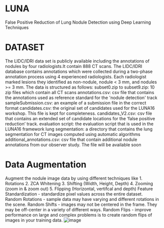 # LUNA
False Positive Reduction of Lung Nodule Detection using Deep Learning Techniques
# DATASET 
The LIDC/IDRI data set is publicly available including the annotations of nodules by four radiologists.It contain 888 CT scans. The LIDC/IDRI database contains annotations which were collected during a two-phase annotation process using 4 experienced radiologists. Each radiologist marked lesions they identified as non-nodule, nodule < 3 mm, and nodules >= 3 mm.
The data is structured as follows:
subset0.zip to subset9.zip: 10 zip files which contain all CT scans 
annotations.csv: csv file that contains the annotations used as reference standard for the 'nodule detection' track
sampleSubmission.csv: an example of a submission file in the correct format
candidates.csv: the original set of candidates used for the LUNA16 workshop. This file is kept for completeness.
candidates_V2.csv: csv file that contains an extended set of candidate locations for the ‘false positive reduction’ track. 
evaluation script: the evaluation script that is used in the LUNA16 framework
lung segmentation: a directory that contains the lung segmentation for CT images computed using automatic algorithms
additional_annotations.csv: csv file that contain additional nodule annotations from our observer study. The file will be available soon
# Data Augmentation
Augment the nodule image data by using different techniques like
                     	1. Rotations
                    	2. ZCA Whitening
			3. Shifting (Width, Height, Depth)
			4. Zooming (zoom in & zoom out) 
			5. Flipping (Horizontal, vertifcal and depth)
Feature Standardization - standardize pixel values across the entire dataset.
Random Rotations - sample data may have varying and different rotations in the scene.
Random Shifts - images may not be centered in the frame. They may be off-center in a variety of different ways.
Random Flips - improve performance on large and complex problems is to create random flips of images in your training data.
![image](https://github.com/dileep99999/LUNA/assets/108917385/5d81499d-c3e0-4fca-b7ef-745dd61f529a)

